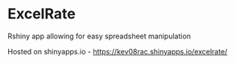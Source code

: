 # ExcelRate
Rshiny app allowing for easy spreadsheet manipulation

Hosted on shinyapps.io - https://kev08rac.shinyapps.io/excelrate/
